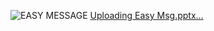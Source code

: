 ![EASY MESSAGE](https://github.com/user-attachments/assets/9d96c988-dc86-4766-b41c-545a396a0d7d)
[Uploading Easy Msg.pptx…]()

